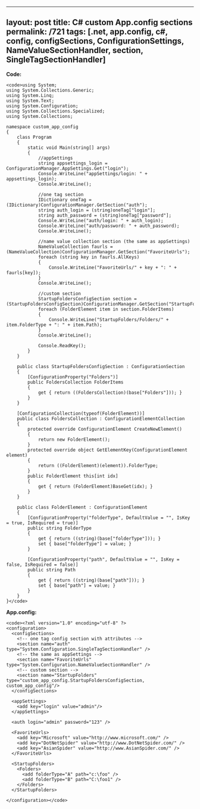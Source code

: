 ---
layout: post
title: C# custom App.config sections
permalink: /721
tags: [.net, app.config, c#, config, configSections, ConfigurationSettings, NameValueSectionHandler, section, SingleTagSectionHandler]
----

**Code:**

    
    <code>using System;
    using System.Collections.Generic;
    using System.Linq;
    using System.Text;
    using System.Configuration;
    using System.Collections.Specialized;
    using System.Collections;
    
    namespace custom_app_config
    {
        class Program
        {
            static void Main(string[] args)
            {
                //appSettings
                string appsettings_login = ConfigurationManager.AppSettings.Get("login");
                Console.WriteLine("appSettings/login: " + appsettings_login);
                Console.WriteLine();
    
                //one tag section
                IDictionary oneTag = (IDictionary)ConfigurationManager.GetSection("auth");
                string auth_login = (string)oneTag["login"];
                string auth_password = (string)oneTag["password"];
                Console.WriteLine("auth/login: " + auth_login);
                Console.WriteLine("auth/password: " + auth_password);
                Console.WriteLine();
    
                //name value collection section (the same as appSettings)
                NameValueCollection faurls = (NameValueCollection)ConfigurationManager.GetSection("FavoriteUrls");
                foreach (string key in faurls.AllKeys)
                {
                    Console.WriteLine("FavoriteUrls/" + key + ": " + faurls[key]);
                }
                Console.WriteLine();
    
                //custom section
                StartupFoldersConfigSection section = (StartupFoldersConfigSection)ConfigurationManager.GetSection("StartupFolders");
                foreach (FolderElement item in section.FolderItems)
                {
                    Console.WriteLine("StartupFolders/Folders/" + item.FolderType + ": " + item.Path);
                }
                Console.WriteLine();
    
                Console.ReadKey();
            }
        }
    
        public class StartupFoldersConfigSection : ConfigurationSection
        {
            [ConfigurationProperty("Folders")]
            public FoldersCollection FolderItems
            {
                get { return ((FoldersCollection)(base["Folders"])); }
            }
        }
    
        [ConfigurationCollection(typeof(FolderElement))]
        public class FoldersCollection : ConfigurationElementCollection
        {
            protected override ConfigurationElement CreateNewElement()
            {
                return new FolderElement();
            }
            protected override object GetElementKey(ConfigurationElement element)
            {
                return ((FolderElement)(element)).FolderType;
            }
            public FolderElement this[int idx]
            {
                get { return (FolderElement)BaseGet(idx); }
            }
        }
    
        public class FolderElement : ConfigurationElement
        {
            [ConfigurationProperty("folderType", DefaultValue = "", IsKey = true, IsRequired = true)]
            public string FolderType
            {
                get { return ((string)(base["folderType"])); }
                set { base["folderType"] = value; }
            }
    
            [ConfigurationProperty("path", DefaultValue = "", IsKey = false, IsRequired = false)]
            public string Path
            {
                get { return ((string)(base["path"])); }
                set { base["path"] = value; }
            }
        }
    }</code>




**App.config:**

    
    <code><?xml version="1.0" encoding="utf-8" ?>
    <configuration>
      <configSections>
        <!-- one tag config section with attributes -->
        <section name="auth" type="System.Configuration.SingleTagSectionHandler" />
        <!-- the same as appSettings -->
        <section name="FavoriteUrls" type="System.Configuration.NameValueSectionHandler" />
        <!-- custom section -->
        <section name="StartupFolders" type="custom_app_config.StartupFoldersConfigSection, custom_app_config"/>
      </configSections>
    
      <appSettings>
        <add key="login" value="admin"/>
      </appSettings>
    
      <auth login="admin" password="123" />
    
      <FavoriteUrls>
        <add key="Microsoft" value="http://www.microsoft.com/" />
        <add key="DotNetSpider" value="http://www.DotNetSpider.com/" />
        <add key="AsianSpider" value="http://www.AsianSpider.com/" />
      </FavoriteUrls>
    
      <StartupFolders>
        <Folders>
          <add folderType="A" path="c:\foo" />
          <add folderType="B" path="C:\foo1" />
        </Folders>
      </StartupFolders>
    
    </configuration></code>




